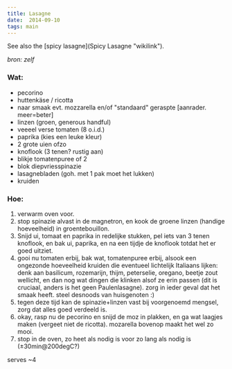 ```yaml
---
title: Lasagne
date:  2014-09-10
tags: main
---
```


See also the [spicy lasagne](Spicy Lasagne "wikilink").

*bron: zelf*

### Wat:

-   pecorino
-   huttenkäse / ricotta
-   naar smaak evt. mozzarella en/of "standaard" geraspte [aanrader.
    meer=beter]
-   linzen (groen, generous handful)
-   veeeel verse tomaten (8 o.i.d.)
-   paprika (kies een leuke kleur)
-   2 grote uien ofzo
-   knoflook (3 tenen? rustig aan)
-   blikje tomatenpuree of 2
-   blok diepvriesspinazie
-   lasagnebladen (goh. met 1 pak moet het lukken)
-   kruiden

### Hoe:

1.  verwarm oven voor.
2.  stop spinazie alvast in de magnetron, en kook de groene linzen
    (handige hoeveelheid) in groentebouillon.
3.  Snijd ui, tomaat en paprika in redelijke stukken, pel iets van 3
    tenen knoflook, en bak ui, paprika, en na een tijdje de knoflook
    totdat het er goed uitziet.
4.  gooi nu tomaten erbij, bak wat, tomatenpuree erbij, alsook een
    ongezonde hoeveelheid kruiden die eventueel lichtelijk Italiaans
    lijken: denk aan basilicum, rozemarijn, thijm, peterselie, oregano,
    beetje zout wellicht, en dan nog wat dingen die klinken alsof ze
    erin passen (dit is cruciaal, anders is het geen Paulenlasagne).
    zorg in ieder geval dat het smaak heeft. steel desnoods van
    huisgenoten :)
5.  tegen deze tijd kan de spinazie+linzen vast bij voorgenoemd mengsel,
    zorg dat alles goed verdeeld is.
6.  okay, rasp nu de pecorino en snijd de moz in plakken, en ga wat
    laagjes maken (vergeet niet de ricotta). mozarella bovenop maakt het
    wel zo mooi.
7.  stop in de oven, zo heet als nodig is voor zo lang als nodig is
    (±30min@200degC?)

serves \~4


